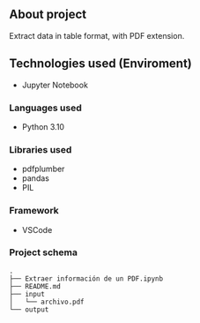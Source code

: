 ## **About project**

Extract data in table format, with PDF extension.

## **Technologies used (Enviroment)**

- Jupyter Notebook

### **Languages used**

- Python 3.10

### **Libraries used** 

- pdfplumber
- pandas 
- PIL 

### **Framework** 

- VSCode

### **Project schema**

```
.
├── Extraer información de un PDF.ipynb
├── README.md
├── input
│   └── archivo.pdf
└── output
```